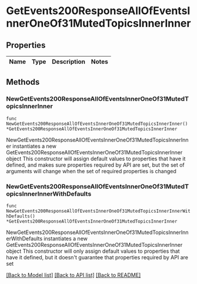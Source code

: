 # GetEvents200ResponseAllOfEventsInnerOneOf31MutedTopicsInnerInner

## Properties

Name | Type | Description | Notes
------------ | ------------- | ------------- | -------------

## Methods

### NewGetEvents200ResponseAllOfEventsInnerOneOf31MutedTopicsInnerInner

`func NewGetEvents200ResponseAllOfEventsInnerOneOf31MutedTopicsInnerInner() *GetEvents200ResponseAllOfEventsInnerOneOf31MutedTopicsInnerInner`

NewGetEvents200ResponseAllOfEventsInnerOneOf31MutedTopicsInnerInner instantiates a new GetEvents200ResponseAllOfEventsInnerOneOf31MutedTopicsInnerInner object
This constructor will assign default values to properties that have it defined,
and makes sure properties required by API are set, but the set of arguments
will change when the set of required properties is changed

### NewGetEvents200ResponseAllOfEventsInnerOneOf31MutedTopicsInnerInnerWithDefaults

`func NewGetEvents200ResponseAllOfEventsInnerOneOf31MutedTopicsInnerInnerWithDefaults() *GetEvents200ResponseAllOfEventsInnerOneOf31MutedTopicsInnerInner`

NewGetEvents200ResponseAllOfEventsInnerOneOf31MutedTopicsInnerInnerWithDefaults instantiates a new GetEvents200ResponseAllOfEventsInnerOneOf31MutedTopicsInnerInner object
This constructor will only assign default values to properties that have it defined,
but it doesn't guarantee that properties required by API are set


[[Back to Model list]](../README.md#documentation-for-models) [[Back to API list]](../README.md#documentation-for-api-endpoints) [[Back to README]](../README.md)


